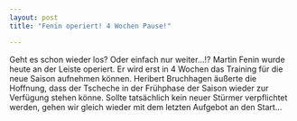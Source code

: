 ```yaml
---
layout: post
title: "Fenin operiert! 4 Wochen Pause!"

---
```


Geht es schon wieder los? Oder einfach nur weiter...!? Martin Fenin wurde heute an der Leiste operiert. Er wird erst in 4 Wochen das Training für die neue Saison aufnehmen können. Heribert Bruchhagen äußerte die Hoffnung, dass der Tscheche in der Frühphase der Saison wieder zur Verfügung stehen könne. Sollte tatsächlich kein neuer Stürmer verpflichtet werden, gehen wir gleich wieder mit dem letzten Aufgebot an den Start...


